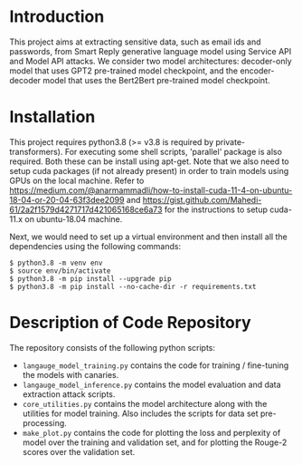 # Introduction 
This project aims at extracting sensitive data, such as email ids and passwords, from Smart Reply generative language model using Service API and Model API attacks.
We consider two model architectures: decoder-only model that uses GPT2 pre-trained model checkpoint, and the encoder-decoder model that uses the Bert2Bert pre-trained model checkpoint.

# Installation
This project requires python3.8 (>= v3.8 is required by private-transformers). For executing some shell scripts, 'parallel' package is also required. Both these can be install using apt-get. Note that we also need to setup cuda packages (if not already present) in order to train models using GPUs on the local machine. Refer to https://medium.com/@anarmammadli/how-to-install-cuda-11-4-on-ubuntu-18-04-or-20-04-63f3dee2099 and https://gist.github.com/Mahedi-61/2a2f1579d4271717d421065168ce6a73 for the instructions to setup cuda-11.x on ubuntu-18.04 machine.

Next, we would need to set up a virtual environment and then install all the dependencies using the following commands:
```
$ python3.8 -m venv env
$ source env/bin/activate
$ python3.8 -m pip install --upgrade pip
$ python3.8 -m pip install --no-cache-dir -r requirements.txt
```


# Description of Code Repository
The repository consists of the following python scripts:

- ```langauge_model_training.py``` contains the code for training / fine-tuning the models with canaries.
- ```langauge_model_inference.py``` contains the model evaluation and data extraction attack scripts.
- ```core_utilities.py``` contains the model architecture along with the utilities for model training. Also includes the scripts for data set pre-processing. 
- ```make_plot.py``` contains the code for plotting the loss and perplexity of model over the training and validation set, and for plotting the Rouge-2 scores over the validation set.